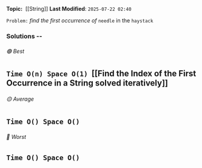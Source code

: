 **Topic:**  [[String]] 
**Last Modified**:  `2025-07-22 02:40`

`Problem:` *find the first occurrence of*  `needle` in the `haystack`

### Solutions -- 

###### 🟢 Best
 `Time O(n) Space O(1)`  [[Find the Index of the First Occurrence in a String solved iteratively]]
----------------------------------------------------------------------------------------------
###### 🟡 Average
 `Time O() Space O()` 
----------------------------------------------------------------------------------------------
###### 🔴 Worst
 `Time O() Space O()` 
----------------------------------------------------------------------------------------------

